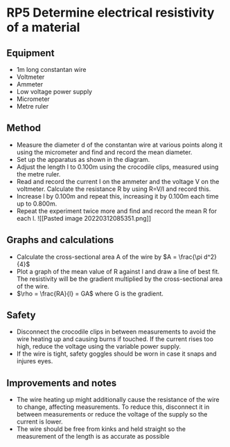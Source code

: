 # RP5 Determine electrical resistivity of a material

## Equipment
- 1m long constantan wire 
- Voltmeter 
- Ammeter 
- Low voltage power supply 
- Micrometer 
- Metre ruler

## Method
- Measure the diameter d of the constantan wire at various points along it using the micrometer and find and record the mean diameter. 
- Set up the apparatus as shown in the diagram. 
- Adjust the length l to 0.100m using the crocodile clips, measured using the metre ruler. 
- Read and record the current I on the ammeter and the voltage V on the voltmeter. Calculate the resistance R by using R=V/I and record this. 
- Increase l by 0.100m and repeat this, increasing it by 0.100m each time up to 0.800m. 
- Repeat the experiment twice more and find and record the mean R for each l.
![[Pasted image 20220312085351.png]]

## Graphs and calculations
- Calculate the cross-sectional area A of the wire by $A = \frac{\pi d^2}{4}$
- Plot a graph of the mean value of R against l and draw a line of best fit. The resistivity will be the gradient multiplied by the cross-sectional area of the wire. 
- $\rho = \frac{RA}{l} = GA$ where G is the gradient.

## Safety
- Disconnect the crocodile clips in between measurements to avoid the wire heating up and causing burns if touched. If the current rises too high, reduce the voltage using the variable power supply. 
- If the wire is tight, safety goggles should be worn in case it snaps and injures eyes.

## Improvements and notes
- The wire heating up might additionally cause the resistance of the wire to change, affecting measurements. To reduce this, disconnect it in between measurements or reduce the voltage of the supply so the current is lower. 
- The wire should be free from kinks and held straight so the measurement of the length is as accurate as possible